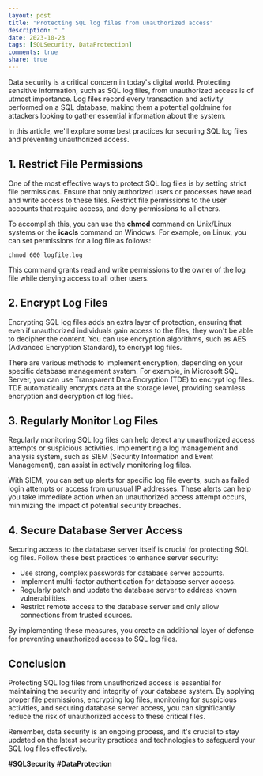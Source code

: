 ```yaml
---
layout: post
title: "Protecting SQL log files from unauthorized access"
description: " "
date: 2023-10-23
tags: [SQLSecurity, DataProtection]
comments: true
share: true
---
```


Data security is a critical concern in today's digital world. Protecting sensitive information, such as SQL log files, from unauthorized access is of utmost importance. Log files record every transaction and activity performed on a SQL database, making them a potential goldmine for attackers looking to gather essential information about the system.

In this article, we'll explore some best practices for securing SQL log files and preventing unauthorized access.

## 1. Restrict File Permissions

One of the most effective ways to protect SQL log files is by setting strict file permissions. Ensure that only authorized users or processes have read and write access to these files. Restrict file permissions to the user accounts that require access, and deny permissions to all others.

To accomplish this, you can use the **chmod** command on Unix/Linux systems or the **icacls** command on Windows. For example, on Linux, you can set permissions for a log file as follows:

```
chmod 600 logfile.log
```

This command grants read and write permissions to the owner of the log file while denying access to all other users.

## 2. Encrypt Log Files

Encrypting SQL log files adds an extra layer of protection, ensuring that even if unauthorized individuals gain access to the files, they won't be able to decipher the content. You can use encryption algorithms, such as AES (Advanced Encryption Standard), to encrypt log files.

There are various methods to implement encryption, depending on your specific database management system. For example, in Microsoft SQL Server, you can use Transparent Data Encryption (TDE) to encrypt log files. TDE automatically encrypts data at the storage level, providing seamless encryption and decryption of log files.

## 3. Regularly Monitor Log Files

Regularly monitoring SQL log files can help detect any unauthorized access attempts or suspicious activities. Implementing a log management and analysis system, such as SIEM (Security Information and Event Management), can assist in actively monitoring log files.

With SIEM, you can set up alerts for specific log file events, such as failed login attempts or access from unusual IP addresses. These alerts can help you take immediate action when an unauthorized access attempt occurs, minimizing the impact of potential security breaches.

## 4. Secure Database Server Access

Securing access to the database server itself is crucial for protecting SQL log files. Follow these best practices to enhance server security:

- Use strong, complex passwords for database server accounts.
- Implement multi-factor authentication for database server access.
- Regularly patch and update the database server to address known vulnerabilities.
- Restrict remote access to the database server and only allow connections from trusted sources.

By implementing these measures, you create an additional layer of defense for preventing unauthorized access to SQL log files.

## Conclusion

Protecting SQL log files from unauthorized access is essential for maintaining the security and integrity of your database system. By applying proper file permissions, encrypting log files, monitoring for suspicious activities, and securing database server access, you can significantly reduce the risk of unauthorized access to these critical files.

Remember, data security is an ongoing process, and it's crucial to stay updated on the latest security practices and technologies to safeguard your SQL log files effectively.

**#SQLSecurity #DataProtection**